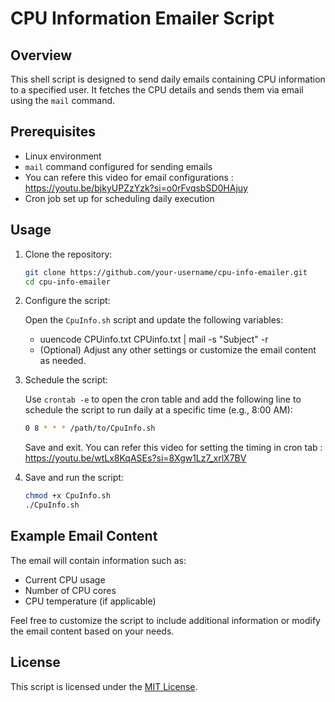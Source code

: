 # CPU Information Emailer Script

## Overview

This shell script is designed to send daily emails containing CPU information to a specified user. It fetches the CPU details and sends them via email using the `mail` command.

## Prerequisites

- Linux environment
- `mail` command configured for sending emails
- You can refere this video for email configurations : https://youtu.be/bjkyUPZzYzk?si=o0rFvqsbSD0HAjuy
- Cron job set up for scheduling daily execution

## Usage

1. Clone the repository:

    ```bash
    git clone https://github.com/your-username/cpu-info-emailer.git
    cd cpu-info-emailer
    ```

2. Configure the script:

    Open the `CpuInfo.sh` script and update the following variables:
   
    - uuencode CPUinfo.txt CPUinfo.txt | mail -s "Subject" -r <SenderEmail> <ReceipentEmail>
    - (Optional) Adjust any other settings or customize the email content as needed.

4. Schedule the script:

    Use `crontab -e` to open the cron table and add the following line to schedule the script to run daily at a specific time (e.g., 8:00 AM):

    ```bash
    0 8 * * * /path/to/CpuInfo.sh
    ```
    Save and exit.
    You can refer this video for setting the timing in cron tab : https://youtu.be/wtLx8KqASEs?si=8Xgw1Lz7_xrlX7BV
   
6. Save and run the script:

    ```bash
    chmod +x CpuInfo.sh
    ./CpuInfo.sh
    ```

## Example Email Content

The email will contain information such as:

- Current CPU usage
- Number of CPU cores
- CPU temperature (if applicable)

Feel free to customize the script to include additional information or modify the email content based on your needs.

## License

This script is licensed under the [MIT License](LICENSE).
